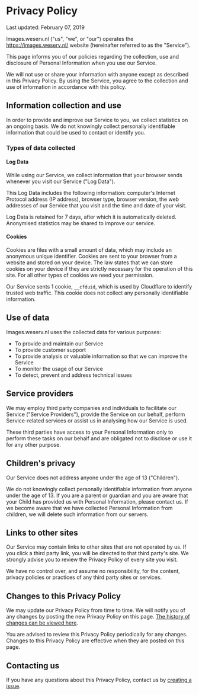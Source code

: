 # Privacy Policy
Last updated: February 07, 2019

Images.weserv.nl ("us", "we", or "our") operates the https://images.weserv.nl/ website (hereinafter referred to as the "Service").

This page informs you of our policies regarding the collection, use and disclosure of Personal Information when you use our Service.

We will not use or share your information with anyone except as described in this Privacy Policy. By using the Service, you agree to the collection and use of information in accordance with this policy.

## Information collection and use
In order to provide and improve our Service to you, we collect statistics on an ongoing basis. We do not knowingly collect personally identifiable information that could be used to contact or identify you.

### Types of data collected

#### Log Data
While using our Service, we collect information that your browser sends whenever you visit our Service ("Log Data").

This Log Data includes the following information: computer's Internet Protocol address (IP address), browser type, browser version, the web addresses of our Service that you visit and the time and date of your visit.

Log Data is retained for 7 days, after which it is automatically deleted. Anonymised statistics may be shared to improve our service.

#### Cookies
Cookies are files with a small amount of data, which may include an anonymous unique identifier. Cookies are sent to your browser from a website and stored on your device. The law states that we can store cookies on your device if they are strictly necessary for the operation of this site. For all other types of cookies we need your permission.

Our Service sents 1 cookie, `__cfduid`, which is used by Cloudflare to identify trusted web traffic. This cookie does not collect any personally identifiable information.

## Use of data
Images.weserv.nl uses the collected data for various purposes:

- To provide and maintain our Service
- To provide customer support
- To provide analysis or valuable information so that we can improve the Service
- To monitor the usage of our Service
- To detect, prevent and address technical issues

## Service providers
We may employ third party companies and individuals to facilitate our Service ("Service Providers"), provide the Service on our behalf, perform Service-related services or assist us in analysing how our Service is used.

These third parties have access to your Personal Information only to perform these tasks on our behalf and are obligated not to disclose or use it for any other purpose.

## Children's privacy
Our Service does not address anyone under the age of 13 ("Children").

We do not knowingly collect personally identifiable information from anyone under the age of 13. If you are a parent or guardian and you are aware that your Child has provided us with Personal Information, please contact us. If we become aware that we have collected Personal Information from children, we will delete such information from our servers.

## Links to other sites
Our Service may contain links to other sites that are not operated by us. If you click a third party link, you will be directed to that third party's site. We strongly advise you to review the Privacy Policy of every site you visit.

We have no control over, and assume no responsibility, for the content, privacy policies or practices of any third party sites or services.

## Changes to this Privacy Policy
We may update our Privacy Policy from time to time. We will notify you of any changes by posting the new Privacy Policy on this page. [The history of changes can be viewed here](https://github.com/weserv/images/commits/5.x/Privacy-Policy.md).

You are advised to review this Privacy Policy periodically for any changes. Changes to this Privacy Policy are effective when they are posted on this page.

## Contacting us
If you have any questions about this Privacy Policy, contact us by [creating a issue](https://github.com/weserv/images/issues).
